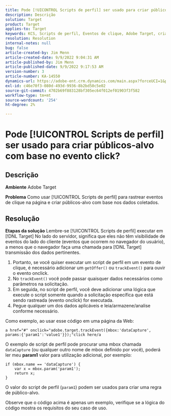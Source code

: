 ```yaml
---
title: Pode [!UICONTROL Scripts de perfil] ser usado para criar públicos-alvo com base no evento click?
description: Descrição
solution: Target
product: Target
applies-to: Target
keywords: KCS, Scripts de perfil, Eventos de clique, Adobe Target, criar públicos-alvo, onclick
resolution: Resolution
internal-notes: null
bug: false
article-created-by: Jim Menn
article-created-date: 9/9/2022 9:04:31 AM
article-published-by: Jim Menn
article-published-date: 9/9/2022 9:17:53 AM
version-number: 3
article-number: KA-14550
dynamics-url: https://adobe-ent.crm.dynamics.com/main.aspx?forceUCI=1&pagetype=entityrecord&etn=knowledgearticle&id=c324ea64-1e30-ed11-9db1-0022480866ad
exl-id: c46e70f3-080d-493d-9936-8b2bd50c5e02
source-git-commit: 4702b69f883128bf305ec64f012ef01903f3f582
workflow-type: tm+mt
source-wordcount: '254'
ht-degree: 2%

---
```


# Pode [!UICONTROL Scripts de perfil] ser usado para criar públicos-alvo com base no evento click?

## Descrição


<b>Ambiente</b>
Adobe Target

<b>Problema</b>
Como usar [!UICONTROL Scripts de perfil] para rastrear eventos de clique na página e criar públicos-alvo com base nos dados coletados.


## Resolução


<b>Etapas da solução</b>
Lembre-se [!UICONTROL Scripts de perfil] executar em [!DNL Target] No lado do servidor, significa que eles não têm visibilidade de eventos do lado do cliente (eventos que ocorrem no navegador do usuário), a menos que o navegador faça uma chamada para [!DNL Target] transmissão dos dados pertinentes.

1. Portanto, se você quiser executar um script de perfil em um evento de clique, é necessário adicionar um `getOffer()` ou `trackEvent()` para ouvir o evento onclick.
2. No `trackEvent()` você pode passar quaisquer dados necessários como parâmetros na solicitação.
3. Em seguida, no script de perfil, você deve adicionar uma lógica que execute o script somente quando a solicitação específica que está sendo rastreada (evento onclick) for executada.
4. Pegue qualquer um dos dados aplicáveis e leia/armazene/analise conforme necessário.


Como exemplo, ao usar esse código em uma página da Web:

`a href="#" onclick="adobe.target.trackEvent({mbox:'dataCapture', params:{'param1':'value1'}});"click here/a`

O exemplo de script de perfil pode procurar uma mbox chamada `dataCapture` (ou qualquer outro nome de mbox definido por você), poderá ler meu <b>param1</b> valor para utilização adicional, por exemplo:


```
if (mbox.name == 'dataCapture') {
    var x = mbox.param('param1'); 
    return x; 
}
```

O valor do script de perfil (`param1`) podem ser usados para criar uma regra de público-alvo.

Observe que o código acima é apenas um exemplo, verifique se a lógica do código mostra os requisitos do seu caso de uso.
